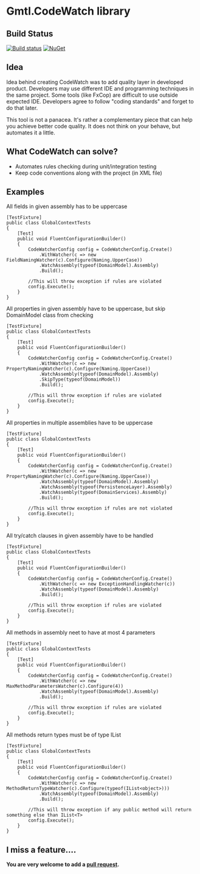 # Gmtl.CodeWatch library

## Build Status

[![Build status](https://ci.appveyor.com/api/projects/status/8v6omwnj1o4fdc2h?svg=true)](https://ci.appveyor.com/project/pawelklimczyk/codewatch)
[![NuGet](https://img.shields.io/nuget/v/Gmtl.CodeWatch.svg)](https://www.nuget.org/packages/Gmtl.CodeWatch/)
## Idea

Idea behind creating CodeWatch was to add quality layer in developed product. Developers may use different IDE and programming techniques in the same project. Some tools (like FxCop) are difficult to use outside expected IDE. Developers agree to follow "coding standards" and forget to do that later.

This tool is not a panacea. It's rather a complementary piece that can help you achieve better code quality. It does not think on your behave, but automates it a little.


## What CodeWatch can solve?

- Automates rules checking during unit/integration testing
- Keep code conventions along with the project (in XML file)

## Examples


All fields in given assembly has to be uppercase

```
[TestFixture]
public class GlobalContextTests
{
    [Test]
    public void FluentConfigurationBuilder()
    {
        CodeWatcherConfig config = CodeWatcherConfig.Create()
            .WithWatcher(c => new FieldNamingWatcher(c).Configure(Naming.UpperCase))
            .WatchAssembly(typeof(DomainModel).Assembly)
            .Build();
            
        //This will throw exception if rules are violated
        config.Execute();
    }
}
```

All properties in given assembly have to be uppercase, but skip DomainModel class from checking

```
[TestFixture]
public class GlobalContextTests
{
    [Test]
    public void FluentConfigurationBuilder()
    {
        CodeWatcherConfig config = CodeWatcherConfig.Create()
            .WithWatcher(c => new PropertyNamingWatcher(c).Configure(Naming.UpperCase))
            .WatchAssembly(typeof(DomainModel).Assembly)
            .SkipType(typeof(DomainModel))
            .Build();

        //This will throw exception if rules are violated
        config.Execute();
    }
}
```

All properties in multiple assemblies have to be uppercase

```
[TestFixture]
public class GlobalContextTests
{
    [Test]
    public void FluentConfigurationBuilder()
    {
        CodeWatcherConfig config = CodeWatcherConfig.Create()
            .WithWatcher(c => new PropertyNamingWatcher(c).Configure(Naming.UpperCase))
            .WatchAssembly(typeof(DomainModel).Assembly)
            .WatchAssembly(typeof(PersistenceLayer).Assembly)
            .WatchAssembly(typeof(DomainServices).Assembly)
            .Build();

        //This will throw exception if rules are not violated
        config.Execute();
    }
}
```

All try/catch clauses in given assembly have to be handled

```
[TestFixture]
public class GlobalContextTests
{
    [Test]
    public void FluentConfigurationBuilder()
    {
        CodeWatcherConfig config = CodeWatcherConfig.Create()
            .WithWatcher(c => new ExceptionHandlingWatcher(c))
            .WatchAssembly(typeof(DomainModel).Assembly)
            .Build();

        //This will throw exception if rules are violated
        config.Execute();
    }
}
```

All methods in assembly neet to have at most 4 parameters

```
[TestFixture]
public class GlobalContextTests
{
    [Test]
    public void FluentConfigurationBuilder()
    {
        CodeWatcherConfig config = CodeWatcherConfig.Create()
            .WithWatcher(c => new MaxMethodParametersWatcher(c).Configure(4))
            .WatchAssembly(typeof(DomainModel).Assembly)
            .Build();

        //This will throw exception if rules are violated
        config.Execute();
    }
}
```

All methods return types must be of type IList<T>

```
[TestFixture]
public class GlobalContextTests
{
    [Test]
    public void FluentConfigurationBuilder()
    {
        CodeWatcherConfig config = CodeWatcherConfig.Create()
            .WithWatcher(c => new MethodReturnTypeWatcher(c).Configure(typeof(IList<object>)))
            .WatchAssembly(typeof(DomainModel).Assembly)
            .Build();

        //This will throw exception if any public method will return something else than IList<T>
        config.Execute();
    }
}
```

## I miss a feature....

**You are very welcome to add a [pull request][1].**

[1]: https://github.com/pawelklimczyk/CodeWatch/compare

